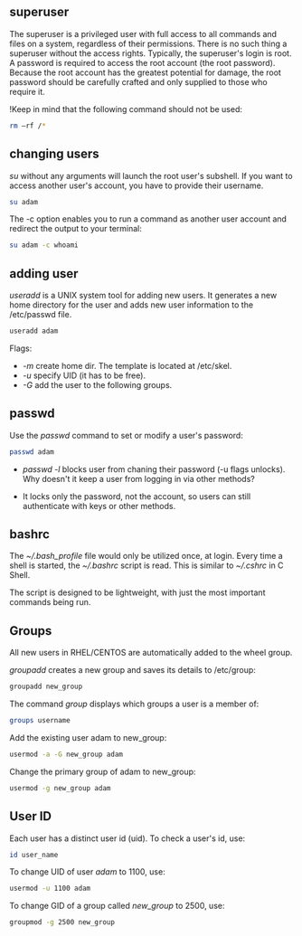 <h2>superuser</h2>
The superuser is a privileged user with full access to all commands and files on a system, regardless of their permissions. There is no such thing a superuser without the access rights. Typically, the superuser's login is root. A password is required to access the root account (the root password). Because the root account has the greatest potential for damage, the root password should be carefully crafted and only supplied to those who require it.

!Keep in mind that the following command should not be used:

```bash
rm –rf /*
```

<h2>changing users</h2>
<i>su</i> without any arguments will launch the root user's subshell. If you want to access another user's account, you have to provide their username.

```bash
su adam
```

The -c option enables you to run a command as another user account and redirect the output to your terminal:

```bash
su adam -c whoami
```

<h2>adding user</h2>

<i>useradd</i> is a UNIX system tool for adding new users. It generates a new home directory for the user and adds new user information to the /etc/passwd file.

```bash
useradd adam
```

Flags:
* <i>-m</i> create home dir. The template is located at /etc/skel.
* <i>-u</i> specify UID (it has to be free).
* <i>-G</i> add the user to the following groups.

<h2>passwd</h2>
Use the <i>passwd</i> command to set or modify a user's password:

```bash
passwd adam
```

* <i>passwd -l</i>  blocks user from chaning their password (-u flags unlocks). Why doesn't it keep a user from logging in via other methods?
- It locks only the password, not the account, so users can still authenticate with keys or other methods.
 
<h2>bashrc</h2>

The <i>\~/.bash_profile</i> file would only be utilized once, at login. Every time a shell is started, the  <i>\~/.bashrc</i> script is read. This is similar to  <i>\~/.cshrc</i>  in C Shell.

The script is designed to be lightweight, with just the most important commands being run.

<h2>Groups</h2>

All new users in RHEL/CENTOS are automatically added to the wheel group.

<i>groupadd</i> creates a new group and saves its details to /etc/group:

```bash
groupadd new_group
```

The command <i>group</i> displays which groups a user is a member of:

```bash
groups username
```

Add the existing user adam to new_group:

```bash
usermod -a -G new_group adam 
```

Change the primary group of adam to new_group:

```bash
usermod -g new_group adam 
```

<h2>User ID</h2>

Each user has a distinct user id (uid). To check a user's id, use:

```bash
id user_name
```

To change UID of user <i>adam</i> to 1100, use:

```bash
usermod -u 1100 adam
```

To change GID of a group called <i>new_group</i> to 2500, use:

```bash
groupmod -g 2500 new_group
```
